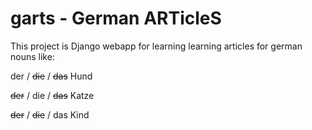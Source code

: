 # garts - German ARTicleS

This project is Django webapp for learning learning articles for german nouns like:

der / ~~die~~ / ~~das~~ Hund

~~der~~ / die / ~~das~~ Katze

~~der~~ / ~~die~~ / das Kind
